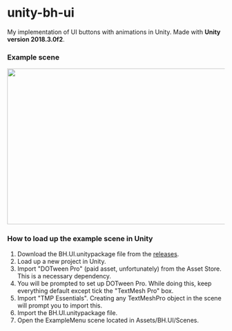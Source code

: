 # unity-bh-ui
My implementation of UI buttons with animations in Unity. Made with **Unity version 2018.3.0f2**.

### Example scene

<p align="center">
  <img width="640" height="360" src="https://github.com/huabrandon0/unity-bh-ui/blob/master/gifs/unity-bh-ui-example-menu.gif"> </br>
</p>

### How to load up the example scene in Unity

1. Download the BH.UI.unitypackage file from the [releases][1].
2. Load up a new project in Unity.
3. Import "DOTween Pro" (paid asset, unfortunately) from the Asset Store. This is a necessary dependency.
4. You will be prompted to set up DOTween Pro. While doing this, keep everything default except tick the "TextMesh Pro" box.
5. Import "TMP Essentials". Creating any TextMeshPro object in the scene will prompt you to import this.
6. Import the BH.UI.unitypackage file.
7. Open the ExampleMenu scene located in Assets/BH.UI/Scenes.


[1]: https://github.com/huabrandon0/unity-bh-ui/releases
[2]: https://youtu.be/wbmjturGbAQ?list=PLX2vGYjWbI0Rzo8D-vUCFVb_hHGxXWd9j
